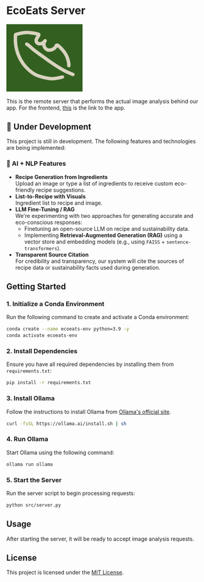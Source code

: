 # EcoEats Server

<img src="logo.png" alt="EcoEats Logo" width="200">

This is the remote server that performs the actual image analysis behind our app. For the frontend, [this](https://github.com/plasmapotatos/EcoEats-App) is the link to the app.

## 🚧 Under Development

This project is still in development. The following features and technologies are being implemented:

### 🧠 AI + NLP Features
- **Recipe Generation from Ingredients**  
  Upload an image or type a list of ingredients to receive custom eco-friendly recipe suggestions.
- **List-to-Recipe with Visuals**  
  Ingredient list to recipe and image. 
- **LLM Fine-Tuning / RAG**  
  We're experimenting with two approaches for generating accurate and eco-conscious responses:
  - Finetuning an open-source LLM on recipe and sustainability data.
  - Implementing **Retrieval-Augmented Generation (RAG)** using a vector store and embedding models (e.g., using `FAISS` + `sentence-transformers`).
- **Transparent Source Citation**  
  For credibility and transparency, our system will cite the sources of recipe data or sustainability facts used during generation.

## Getting Started

### 1. Initialize a Conda Environment  
Run the following command to create and activate a Conda environment:  

```sh
conda create --name ecoeats-env python=3.9 -y
conda activate ecoeats-env
```

### 2. Install Dependencies  
Ensure you have all required dependencies by installing them from `requirements.txt`:  

```sh
pip install -r requirements.txt
```

### 3. Install Ollama  
Follow the instructions to install Ollama from [Ollama's official site](https://ollama.ai).
```sh
curl -fsSL https://ollama.ai/install.sh | sh
```

### 4. Run Ollama  
Start Ollama using the following command:  
```sh
ollama run ollama
```

### 5. Start the Server  
Run the server script to begin processing requests:  
```sh
python src/server.py
```

## Usage
After starting the server, it will be ready to accept image analysis requests.


## License
This project is licensed under the [MIT License](LICENSE).
